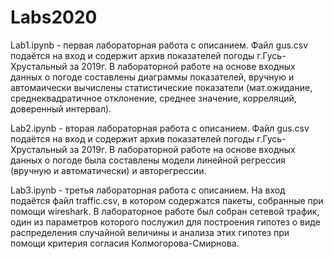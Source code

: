 # Labs2020
Lab1.ipynb - первая лабораторная работа с описанием. Файл gus.csv  подаётся на вход и содержит архив  показателей погоды г.Гусь-Хрустальный за 2019г.
В лабораторной работе на основе входных данных о погоде составлены диаграммы показателей, вручную и автомаически вычислены статистические показатели (мат.ожидание, среднеквадратичное отклонение, среднее значение, корреляций, доверенный интервал).

Lab2.ipynb - вторая лабораторная работа с описанием. Файл gus.csv подаётся на вход и содержит архив показателей погоды г.Гусь-Хрустальный за 2019г.
В лабораторной работе на основе входных данных о погоде была составлены модели линейной регрессия (вручную и автоматически) и авторегрессии.


Lab3.ipynb - третья лабораторная работа с описанием. На вход подаётся  файл traffic.csv, в котором содержатся пакеты, собранные при помощи wireshark.
В лабораторное работе был собран сетевой трафик, один из параметров которого  послужил для построения гипотез о виде распределения случайной величины 
и анализа этих гипотез при помощи критерия согласия Колмогорова-Смирнова.
